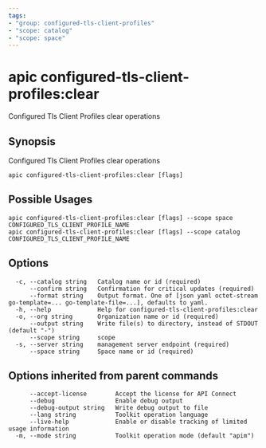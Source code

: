```yaml
---
tags:
- "group: configured-tls-client-profiles"
- "scope: catalog"
- "scope: space"
---
```

# apic configured-tls-client-profiles:clear

Configured Tls Client Profiles clear operations

## Synopsis

Configured Tls Client Profiles clear operations

```
apic configured-tls-client-profiles:clear [flags]
```

## Possible Usages

```
apic configured-tls-client-profiles:clear [flags] --scope space CONFIGURED_TLS_CLIENT_PROFILE_NAME
apic configured-tls-client-profiles:clear [flags] --scope catalog CONFIGURED_TLS_CLIENT_PROFILE_NAME
```

## Options

```
  -c, --catalog string   Catalog name or id (required)
      --confirm string   Confirmation for critical updates (required)
      --format string    Output format. One of [json yaml octet-stream go-template=... go-template-file=...], defaults to yaml.
  -h, --help             Help for configured-tls-client-profiles:clear
  -o, --org string       Organization name or id (required)
      --output string    Write file(s) to directory, instead of STDOUT (default "-")
      --scope string     scope
  -s, --server string    management server endpoint (required)
      --space string     Space name or id (required)
```

## Options inherited from parent commands

```
      --accept-license        Accept the license for API Connect
      --debug                 Enable debug output
      --debug-output string   Write debug output to file
      --lang string           Toolkit operation language
      --live-help             Enable or disable tracking of limited usage information
  -m, --mode string           Toolkit operation mode (default "apim")
```

